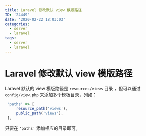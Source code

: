 ```yaml
---
title: Laravel 修改默认 view 模版路径
ID: '24449'
date: '2020-02-22 18:03:03'
categories:
  - server
  - laravel
tags:
  - server
  - laravel
---
```


# Laravel 修改默认 view 模版路径

Laravel 默认的 view 模版路径是 `resources/views` 目录 ，但可以通过 `config/view.php` 来添加多个模板目录，列如：

``` js 
 'paths' => [
     resource_path('views'),
     public_path('views'),
 ],
```

只要在 `'paths'` 添加相应的目录即可。
 
 
 
 
 
